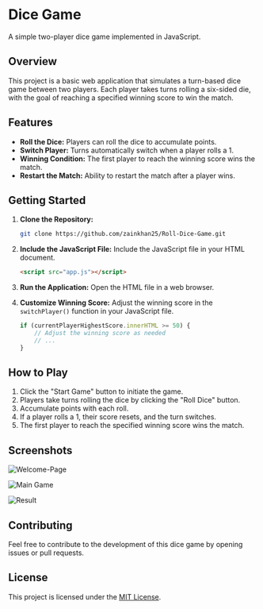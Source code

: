 # Dice Game

A simple two-player dice game implemented in JavaScript.

## Overview

This project is a basic web application that simulates a turn-based dice game between two players. Each player takes turns rolling a six-sided die, with the goal of reaching a specified winning score to win the match.

## Features

- **Roll the Dice:** Players can roll the dice to accumulate points.
- **Switch Player:** Turns automatically switch when a player rolls a 1.
- **Winning Condition:** The first player to reach the winning score wins the match.
- **Restart the Match:** Ability to restart the match after a player wins.

## Getting Started

1. **Clone the Repository:**
   ```bash
   git clone https://github.com/zainkhan25/Roll-Dice-Game.git
   ```

2. **Include the JavaScript File:**
   Include the JavaScript file in your HTML document.
   ```html
   <script src="app.js"></script>
   ```

3. **Run the Application:**
   Open the HTML file in a web browser.

4. **Customize Winning Score:**
   Adjust the winning score in the `switchPlayer()` function in your JavaScript file.
   ```javascript
   if (currentPlayerHighestScore.innerHTML >= 50) {
       // Adjust the winning score as needed
       // ...
   }
   ```

## How to Play

1. Click the "Start Game" button to initiate the game.
2. Players take turns rolling the dice by clicking the "Roll Dice" button.
3. Accumulate points with each roll.
4. If a player rolls a 1, their score resets, and the turn switches.
5. The first player to reach the specified winning score wins the match.

## Screenshots


![Welcome-Page](https://github.com/ZAINKHAN25/Roll-Dice-Game/assets/121414309/2a55dbab-e94d-4478-911a-a393d3556e7c)

![Main Game](https://github.com/ZAINKHAN25/Roll-Dice-Game/assets/121414309/8fa4f9c4-b2d0-41e8-81c7-51d5aea22c22)

![Result](https://github.com/ZAINKHAN25/Roll-Dice-Game/assets/121414309/0757205f-8358-49c6-bdcf-7f968d0f8bfb)



## Contributing

Feel free to contribute to the development of this dice game by opening issues or pull requests.

## License

This project is licensed under the [MIT License](LICENSE).
